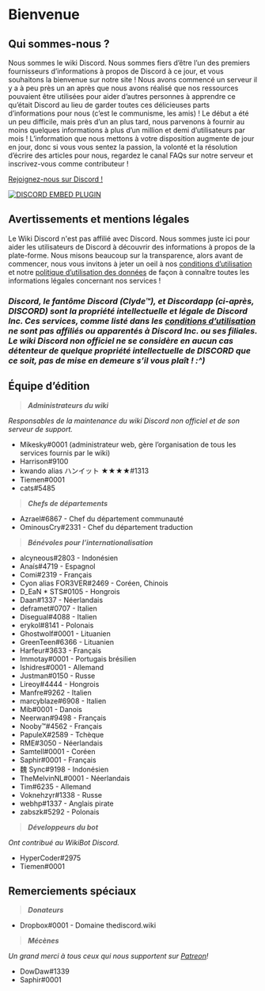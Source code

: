 <!-- TITLE: French - Accueil -->
<!-- SUBTITLE: Bienvenue sur le wiki Discord non officiel ! -->

# Bienvenue
## Qui sommes-nous ?

Nous sommes le wiki Discord. Nous sommes fiers d’être l’un des premiers fournisseurs d’informations à propos de Discord à ce jour, et vous souhaitons la bienvenue sur notre site ! Nous avons commencé un serveur il y a à peu près un an après que nous avons réalisé que nos ressources pouvaient être utilisées pour aider d’autres personnes à apprendre ce qu’était Discord au lieu de garder toutes ces délicieuses parts d’informations pour nous (c’est le communisme, les amis) ! Le début a été un peu difficile, mais près d’un an plus tard, nous parvenons à fournir au moins quelques informations à plus d’un million et demi d’utilisateurs par mois ! L’information que nous mettons à votre disposition augmente de jour en jour, donc si vous vous sentez la passion, la volonté et la résolution d’écrire des articles pour nous, regardez le canal FAQs sur notre serveur et inscrivez-vous comme contributeur !

[Rejoignez-nous sur Discord !](https://discord.gg/jhKm4K2)

<a href="https://discord.gg/jhKm4K2">![DISCORD EMBED PLUGIN](https://discordapp.com/api/guilds/367460196148183040/widget.png?style=banner2)</a>

## Avertissements et mentions légales
Le Wiki Discord n'est pas affilié avec Discord. Nous sommes juste ici pour aider les utilisateurs de Discord à découvrir des informations à propos de la plate-forme. Nous misons beaucoup sur la transparence, alors avant de commencer, nous vous invitons à jeter un oeil à nos [conditions d’utilisation](/fr/terms) et notre [politique d’utilisation des données](/fr/privacy) de façon à connaître toutes les informations légales concernant nos services !

### ***Discord, le fantôme Discord (Clyde™), et Discordapp (ci-après, DISCORD) sont la propriété intellectuelle et légale de Discord Inc. Ces services, comme listé dans les [conditions d’utilisation](/fr/terms) ne sont pas affiliés ou apparentés à Discord Inc. ou ses filiales. Le wiki Discord non officiel ne se considère en aucun cas détenteur de quelque propriété intellectuelle de DISCORD que ce soit, pas de mise en demeure s’il vous plaît ! :^)***

## Équipe d’édition
> ***Administrateurs du wiki***

*Responsables de la maintenance du wiki Discord non officiel et de son serveur de support.*
* Mikesky#0001 (administrateur web, gère l’organisation de tous les services fournis par le wiki)
* Harrison#9100
* kwando alias ハンイット ★★★★#1313
* Tiemen#0001
* cats#5485

> ***Chefs de départements***

* Azrael#6867 - Chef du département communauté
* OminousCry#2331 - Chef du département traduction

> ***Bénévoles pour l’internationalisation***

* alcyneous#2803 - Indonésien
* Anaís#4719 - Espagnol
* Comi#2319 - Français
* Cyon alias FOR3VER#2469 - Coréen, Chinois
* D_EaN * STS#0105 - Hongrois
* Daan#1337 - Néerlandais
* deframet#0707 - Italien
* Disegual#4088 - Italien
* erykol#8141 - Polonais
* Ghostwolf#0001 - Lituanien
* GreenTeen#6366 - Lituanien
* Harfeur#3633 - Français
* Immotay#0001 - Portugais brésilien
* Ishidres#0001 - Allemand
* Justman#0150 - Russe
* Lireoy#4444 - Hongrois
* Manfre#9262 - Italien
* marcyblaze#6908 - Italien
* Mib#0001 - Danois
* Neerwan#9498 - Français
* Nooby™#4562 - Français
* PapuleX#2589 - Tchèque
* RME#3050 - Néerlandais
* Samtell#0001 - Coréen
* Saphir#0001 - Français
* 魏 Sync#9198 - Indonésien
* TheMelvinNL#0001 - Néerlandais
* Tim#6235 - Allemand
* Voknehzyr#1338 - Russe
* webhp#1337 - Anglais pirate
* zabszk#5292 - Polonais

> ***Développeurs du bot***

*Ont contribué au WikiBot Discord.*
* HyperCoder#2975
* Tiemen#0001

## Remerciements spéciaux

>***Donateurs***

* Dropbox#0001 - Domaine thediscord.wiki

> ***Mécènes***

*Un grand merci à tous ceux qui nous supportent sur [Patreon](https://www.patreon.com/TheDiscordWiki)!*

* DowDaw#1339
* Saphir#0001